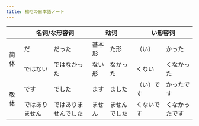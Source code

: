 ```yaml
---
title: 楊晗の日本語ノート
---
```


<table><thead>
  <tr>
    <th></th>
    <th colspan="2">名词/な形容词</th>
    <th colspan="2">动词</th>
    <th colspan="2">い形容词</th>
  </tr></thead>
<tbody>
  <tr>
    <td rowspan="2">简体</td>
    <td>だ</td>
    <td>だった</td>
    <td>基本形</td>
    <td>た形</td>
    <td>（い）</td>
    <td>かった</td>
  </tr>
  <tr>
    <td>ではない</td>
    <td>ではなかった</td>
    <td>ない形</td>
    <td>なかった</td>
    <td>くない</td>
    <td>くなかった</td>
  </tr>
  <tr>
    <td rowspan="2">敬体</td>
    <td>です</td>
    <td>でした</td>
    <td>ます</td>
    <td>ました</td>
    <td>（い）です</td>
    <td>かったです</td>
  </tr>
  <tr>
    <td>ではありません</td>
    <td>ではありませんでした</td>
    <td>ません</td>
    <td>ませんでした</td>
    <td>くないです</td>
    <td>くなかったです</td>
  </tr>
</tbody>
</table>
